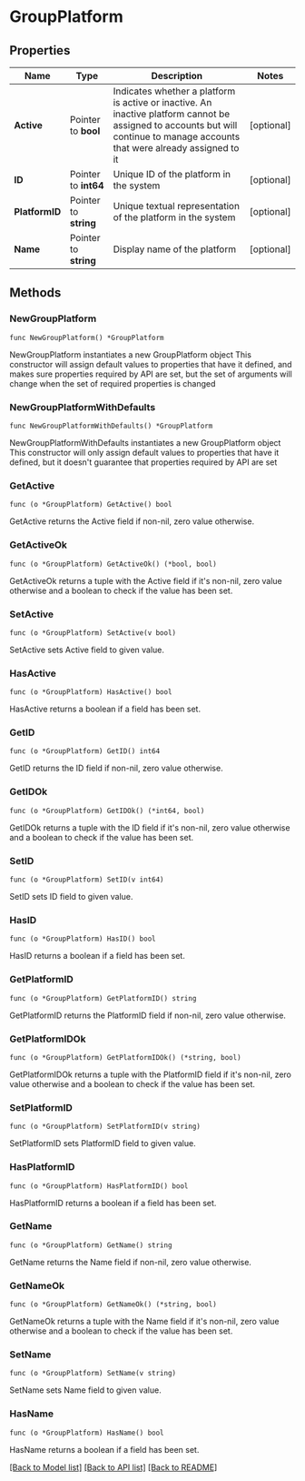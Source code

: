 # GroupPlatform

## Properties

Name | Type | Description | Notes
------------ | ------------- | ------------- | -------------
**Active** | Pointer to **bool** | Indicates whether a platform is active or inactive. An inactive platform cannot be assigned to accounts but will continue to manage accounts that were already assigned to it | [optional] 
**ID** | Pointer to **int64** | Unique ID of the platform in the system | [optional] 
**PlatformID** | Pointer to **string** | Unique textual representation of the platform in the system | [optional] 
**Name** | Pointer to **string** | Display name of the platform | [optional] 

## Methods

### NewGroupPlatform

`func NewGroupPlatform() *GroupPlatform`

NewGroupPlatform instantiates a new GroupPlatform object
This constructor will assign default values to properties that have it defined,
and makes sure properties required by API are set, but the set of arguments
will change when the set of required properties is changed

### NewGroupPlatformWithDefaults

`func NewGroupPlatformWithDefaults() *GroupPlatform`

NewGroupPlatformWithDefaults instantiates a new GroupPlatform object
This constructor will only assign default values to properties that have it defined,
but it doesn't guarantee that properties required by API are set

### GetActive

`func (o *GroupPlatform) GetActive() bool`

GetActive returns the Active field if non-nil, zero value otherwise.

### GetActiveOk

`func (o *GroupPlatform) GetActiveOk() (*bool, bool)`

GetActiveOk returns a tuple with the Active field if it's non-nil, zero value otherwise
and a boolean to check if the value has been set.

### SetActive

`func (o *GroupPlatform) SetActive(v bool)`

SetActive sets Active field to given value.

### HasActive

`func (o *GroupPlatform) HasActive() bool`

HasActive returns a boolean if a field has been set.

### GetID

`func (o *GroupPlatform) GetID() int64`

GetID returns the ID field if non-nil, zero value otherwise.

### GetIDOk

`func (o *GroupPlatform) GetIDOk() (*int64, bool)`

GetIDOk returns a tuple with the ID field if it's non-nil, zero value otherwise
and a boolean to check if the value has been set.

### SetID

`func (o *GroupPlatform) SetID(v int64)`

SetID sets ID field to given value.

### HasID

`func (o *GroupPlatform) HasID() bool`

HasID returns a boolean if a field has been set.

### GetPlatformID

`func (o *GroupPlatform) GetPlatformID() string`

GetPlatformID returns the PlatformID field if non-nil, zero value otherwise.

### GetPlatformIDOk

`func (o *GroupPlatform) GetPlatformIDOk() (*string, bool)`

GetPlatformIDOk returns a tuple with the PlatformID field if it's non-nil, zero value otherwise
and a boolean to check if the value has been set.

### SetPlatformID

`func (o *GroupPlatform) SetPlatformID(v string)`

SetPlatformID sets PlatformID field to given value.

### HasPlatformID

`func (o *GroupPlatform) HasPlatformID() bool`

HasPlatformID returns a boolean if a field has been set.

### GetName

`func (o *GroupPlatform) GetName() string`

GetName returns the Name field if non-nil, zero value otherwise.

### GetNameOk

`func (o *GroupPlatform) GetNameOk() (*string, bool)`

GetNameOk returns a tuple with the Name field if it's non-nil, zero value otherwise
and a boolean to check if the value has been set.

### SetName

`func (o *GroupPlatform) SetName(v string)`

SetName sets Name field to given value.

### HasName

`func (o *GroupPlatform) HasName() bool`

HasName returns a boolean if a field has been set.


[[Back to Model list]](../README.md#documentation-for-models) [[Back to API list]](../README.md#documentation-for-api-endpoints) [[Back to README]](../README.md)


